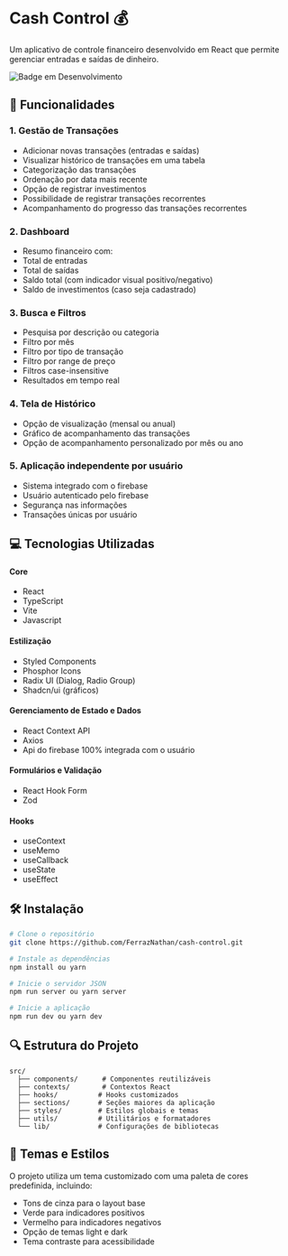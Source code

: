 # Cash Control 💰

Um aplicativo de controle financeiro desenvolvido em React que permite gerenciar entradas e saídas de dinheiro.

![Badge em Desenvolvimento](http://img.shields.io/static/v1?label=STATUS&message=EM%20DESENVOLVIMENTO&color=GREEN&style=for-the-badge)


## 🚀 Funcionalidades

### 1. Gestão de Transações
- Adicionar novas transações (entradas e saídas)
- Visualizar histórico de transações em uma tabela
- Categorização das transações
- Ordenação por data mais recente
- Opção de registrar investimentos
- Possibilidade de registrar transações recorrentes
- Acompanhamento do progresso das transações recorrentes

### 2. Dashboard
- Resumo financeiro com:
- Total de entradas
- Total de saídas
- Saldo total (com indicador visual positivo/negativo)
- Saldo de investimentos (caso seja cadastrado)

### 3. Busca e Filtros
- Pesquisa por descrição ou categoria
- Filtro por mês
- Filtro por tipo de transação
- Filtro por range de preço
- Filtros case-insensitive
- Resultados em tempo real

### 4. Tela de Histórico
- Opção de visualização (mensal ou anual)
- Gráfico de acompanhamento das transações
- Opção de acompanhamento personalizado por mês ou ano

### 5. Aplicação independente por usuário
- Sistema integrado com o firebase
- Usuário autenticado pelo firebase
- Segurança nas informações
- Transações únicas por usuário


## 💻 Tecnologias Utilizadas

#### Core
- React
- TypeScript
- Vite
- Javascript
#### Estilização
- Styled Components
- Phosphor Icons
- Radix UI (Dialog, Radio Group)
- Shadcn/ui (gráficos)

#### Gerenciamento de Estado e Dados
- React Context API
- Axios
- Api do firebase 100% integrada com o usuário

#### Formulários e Validação
- React Hook Form
- Zod

#### Hooks
- useContext
- useMemo
- useCallback
- useState
- useEffect

## 🛠️ Instalação

```bash
# Clone o repositório
git clone https://github.com/FerrazNathan/cash-control.git

# Instale as dependências
npm install ou yarn

# Inicie o servidor JSON
npm run server ou yarn server

# Inicie a aplicação
npm run dev ou yarn dev
```

## 🔍 Estrutura do Projeto

```
src/
  ├── components/      # Componentes reutilizáveis
  ├── contexts/        # Contextos React
  ├── hooks/          # Hooks customizados
  ├── sections/       # Seções maiores da aplicação
  ├── styles/         # Estilos globais e temas
  ├── utils/          # Utilitários e formatadores
  └── lib/            # Configurações de bibliotecas
```


## 🎨 Temas e Estilos
O projeto utiliza um tema customizado com uma paleta de cores predefinida, incluindo:
- Tons de cinza para o layout base
- Verde para indicadores positivos
- Vermelho para indicadores negativos
- Opção de temas light e dark
- Tema contraste para acessibilidade
